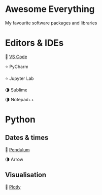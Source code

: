 # Awesome Everything

My favourite software packages and libraries

# Editors & IDEs

:1st_place_medal: [VS Code](https://code.visualstudio.com/)

:star: PyCharm 

:star: Jupyter Lab

:last_quarter_moon: Sublime

:last_quarter_moon: Notepad++

# Python

## Dates & times

:1st_place_medal: [Pendulum](https://pendulum.eustace.io/)

:last_quarter_moon: Arrow

## Visualisation

:1st_place_medal: [Plotly](https://plotly.com/python/)
